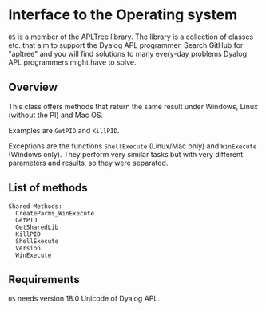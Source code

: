 # Interface to the Operating system 


`OS` is a member of the APLTree library. The library is a collection of classes etc. that aim to support the Dyalog APL programmer. Search GitHub for "apltree" and you will find solutions to many every-day problems Dyalog APL programmers might have to solve.


## Overview

This class offers methods that return the same result under Windows, Linux (without the PI) and Mac OS.

Examples are `GetPID` and `KillPID`.

Exceptions are the functions `ShellExecute` (Linux/Mac only) and `WinExecute` (Windows only). They
perform very similar tasks but with very different parameters and results, so they were separated.

## List of methods 

```
Shared Methods:                                                                                                                     
  CreateParms_WinExecute
  GetPID           
  GetSharedLib     
  KillPID          
  ShellExecute     
  Version          
  WinExecute       
```

## Requirements

`OS` needs version 18.0 Unicode of Dyalog APL.
